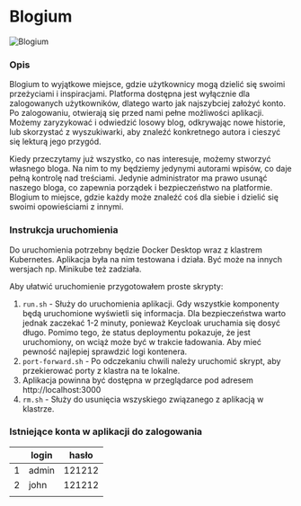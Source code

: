 # Blogium

![Blogium](https://i.imgur.com/cZZVrpq.png)

### Opis

Blogium to wyjątkowe miejsce, gdzie użytkownicy mogą dzielić się swoimi przeżyciami i inspiracjami. Platforma dostępna jest wyłącznie dla zalogowanych użytkowników, dlatego warto jak najszybciej założyć konto. Po zalogowaniu, otwierają się przed nami pełne możliwości aplikacji. Możemy zaryzykować i odwiedzić losowy blog, odkrywając nowe historie, lub skorzystać z wyszukiwarki, aby znaleźć konkretnego autora i cieszyć się lekturą jego przygód.

Kiedy przeczytamy już wszystko, co nas interesuje, możemy stworzyć własnego bloga. Na nim to my będziemy jedynymi autorami wpisów, co daje pełną kontrolę nad treściami. Jedynie administrator ma prawo usunąć naszego bloga, co zapewnia porządek i bezpieczeństwo na platformie. Blogium to miejsce, gdzie każdy może znaleźć coś dla siebie i dzielić się swoimi opowieściami z innymi.

### Instrukcja uruchomienia

Do uruchomienia potrzebny będzie Docker Desktop wraz z klastrem Kubernetes. Aplikacja była na nim testowana i działa. Być może na innych wersjach np. Minikube też zadziała.

Aby ułatwić uruchomienie przygotowałem proste skrypty:

1.  ```run.sh``` - Służy do uruchomienia aplikacji. Gdy wszystkie komponenty będą uruchomione wyświetli się informacja. Dla bezpieczeństwa warto jednak zaczekać 1-2 minuty, ponieważ Keycloak uruchamia się dosyć długo. Pomimo tego, że status deploymentu pokazuje, że jest uruchomiony, on wciąż może być w trakcie ładowania. Aby mieć pewność najlepiej sprawdzić logi kontenera.
2.  ```port-forward.sh``` - Po odczekaniu chwili należy uruchomić skrypt, aby przekierować porty z klastra na te lokalne.
3. Aplikacja powinna być dostępna w przeglądarce pod adresem http://localhost:3000
4. ```rm.sh``` - Służy do usunięcia wszyskiego związanego z aplikacją w klastrze.

### Istniejące konta w aplikacji do zalogowania
|   | login | hasło  |
|---|-------|--------|
| 1 | admin | 121212 |
| 2 | john  | 121212 |
|   |       |        |